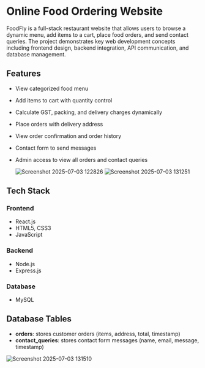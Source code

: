 # Online Food Ordering Website

FoodFly is a full-stack restaurant website that allows users to browse a dynamic menu, add items to a cart, place food orders, and send contact queries. The project demonstrates key web development concepts including frontend design, backend integration, API communication, and database management.


## Features

- View categorized food menu
- Add items to cart with quantity control
- Calculate GST, packing, and delivery charges dynamically
- Place orders with delivery address
- View order confirmation and order history
- Contact form to send messages
- Admin access to view all orders and contact queries

  ![Screenshot 2025-07-03 122826](https://github.com/user-attachments/assets/18e19e37-683d-4d47-a3a8-06aeaca633e7)
  ![Screenshot 2025-07-03 131251](https://github.com/user-attachments/assets/be268a4c-a921-4376-9870-206d5b5aa548)




##  Tech Stack

### Frontend
- React.js
- HTML5, CSS3
- JavaScript

### Backend
- Node.js
- Express.js

### Database
- MySQL


## Database Tables

- **orders**: stores customer orders (items, address, total, timestamp)
- **contact_queries**: stores contact form messages (name, email, message, timestamp)

![Screenshot 2025-07-03 131510](https://github.com/user-attachments/assets/8d407130-90fb-4a44-b1fa-13f9f1e4dcf1)


